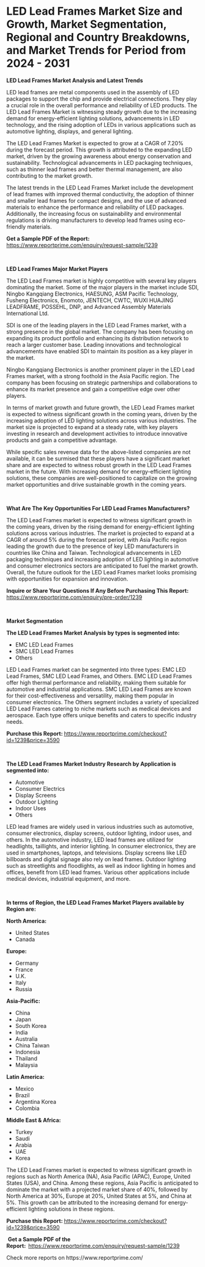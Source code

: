 <p><h1>LED Lead Frames Market Size and Growth, Market Segmentation, Regional and Country Breakdowns, and Market Trends for Period from 2024 -  2031</h1></p><p><strong>LED Lead Frames Market Analysis and Latest Trends</strong></p>
<p><p>LED lead frames are metal components used in the assembly of LED packages to support the chip and provide electrical connections. They play a crucial role in the overall performance and reliability of LED products. The LED Lead Frames Market is witnessing steady growth due to the increasing demand for energy-efficient lighting solutions, advancements in LED technology, and the rising adoption of LEDs in various applications such as automotive lighting, displays, and general lighting.</p><p>The LED Lead Frames Market is expected to grow at a CAGR of 7.20% during the forecast period. This growth is attributed to the expanding LED market, driven by the growing awareness about energy conservation and sustainability. Technological advancements in LED packaging techniques, such as thinner lead frames and better thermal management, are also contributing to the market growth.</p><p>The latest trends in the LED Lead Frames Market include the development of lead frames with improved thermal conductivity, the adoption of thinner and smaller lead frames for compact designs, and the use of advanced materials to enhance the performance and reliability of LED packages. Additionally, the increasing focus on sustainability and environmental regulations is driving manufacturers to develop lead frames using eco-friendly materials.</p></p>
<p><strong>Get a Sample PDF of the Report:&nbsp;</strong> <a href="https://www.reportprime.com/enquiry/request-sample/1239">https://www.reportprime.com/enquiry/request-sample/1239</a></p>
<p>&nbsp;</p>
<p><strong>LED Lead Frames Major Market Players</strong></p>
<p><p>The LED Lead Frames market is highly competitive with several key players dominating the market. Some of the major players in the market include SDI, Ningbo Kangqiang Electronics, HAESUNG, ASM Pacific Technology, Fusheng Electronics, Enomoto, JENTECH, CWTC, WUXI HUAJING LEADFRAME, POSSEHL, DNP, and Advanced Assembly Materials International Ltd.</p><p>SDI is one of the leading players in the LED Lead Frames market, with a strong presence in the global market. The company has been focusing on expanding its product portfolio and enhancing its distribution network to reach a larger customer base. Leading innovations and technological advancements have enabled SDI to maintain its position as a key player in the market.</p><p>Ningbo Kangqiang Electronics is another prominent player in the LED Lead Frames market, with a strong foothold in the Asia Pacific region. The company has been focusing on strategic partnerships and collaborations to enhance its market presence and gain a competitive edge over other players.</p><p>In terms of market growth and future growth, the LED Lead Frames market is expected to witness significant growth in the coming years, driven by the increasing adoption of LED lighting solutions across various industries. The market size is projected to expand at a steady rate, with key players investing in research and development activities to introduce innovative products and gain a competitive advantage.</p><p>While specific sales revenue data for the above-listed companies are not available, it can be surmised that these players have a significant market share and are expected to witness robust growth in the LED Lead Frames market in the future. With increasing demand for energy-efficient lighting solutions, these companies are well-positioned to capitalize on the growing market opportunities and drive sustainable growth in the coming years.</p></p>
<p>&nbsp;</p>
<p><strong>What Are The Key Opportunities For LED Lead Frames Manufacturers?</strong></p>
<p><p>The LED Lead Frames market is expected to witness significant growth in the coming years, driven by the rising demand for energy-efficient lighting solutions across various industries. The market is projected to expand at a CAGR of around 5% during the forecast period, with Asia Pacific region leading the growth due to the presence of key LED manufacturers in countries like China and Taiwan. Technological advancements in LED packaging techniques and increasing adoption of LED lighting in automotive and consumer electronics sectors are anticipated to fuel the market growth. Overall, the future outlook for the LED Lead Frames market looks promising with opportunities for expansion and innovation.</p></p>
<p><strong>Inquire or Share Your Questions If Any Before Purchasing This Report:</strong> <a href="https://www.reportprime.com/enquiry/pre-order/1239">https://www.reportprime.com/enquiry/pre-order/1239</a></p>
<p>&nbsp;</p>
<p><strong>Market Segmentation</strong></p>
<p><strong>The LED Lead Frames Market Analysis by types is segmented into:</strong></p>
<p><ul><li>EMC LED Lead Frames</li><li>SMC LED Lead Frames</li><li>Others</li></ul></p>
<p><p>LED Lead Frames market can be segmented into three types: EMC LED Lead Frames, SMC LED Lead Frames, and Others. EMC LED Lead Frames offer high thermal performance and reliability, making them suitable for automotive and industrial applications. SMC LED Lead Frames are known for their cost-effectiveness and versatility, making them popular in consumer electronics. The Others segment includes a variety of specialized LED Lead Frames catering to niche markets such as medical devices and aerospace. Each type offers unique benefits and caters to specific industry needs.</p></p>
<p><strong>Purchase this Report:&nbsp;</strong><a href="https://www.reportprime.com/checkout?id=1239&price=3590">https://www.reportprime.com/checkout?id=1239&price=3590</a></p>
<p>&nbsp;</p>
<p><strong>The LED Lead Frames Market Industry Research by Application is segmented into:</strong></p>
<p><ul><li>Automotive</li><li>Consumer Electrics</li><li>Display Screens</li><li>Outdoor Lighting</li><li>Indoor Uses</li><li>Others</li></ul></p>
<p><p>LED lead frames are widely used in various industries such as automotive, consumer electronics, display screens, outdoor lighting, indoor uses, and others. In the automotive industry, LED lead frames are utilized for headlights, taillights, and interior lighting. In consumer electronics, they are used in smartphones, laptops, and televisions. Display screens like LED billboards and digital signage also rely on lead frames. Outdoor lighting such as streetlights and floodlights, as well as indoor lighting in homes and offices, benefit from LED lead frames. Various other applications include medical devices, industrial equipment, and more.</p></p>
<p>&nbsp;</p>
<p><strong>In terms of Region, the LED Lead Frames Market Players available by Region are:</strong></p>
<p>
    <p> <strong> North America: </strong>
        <ul>
            <li>United States</li>
            <li>Canada</li>
        </ul>
        </p> 
    <p> <strong> Europe: </strong>
        <ul>
            <li>Germany</li>
            <li>France</li>
            <li>U.K.</li>
            <li>Italy</li>
            <li>Russia</li>
        </ul>
        </p> 
    <p> <strong> Asia-Pacific: </strong>
        <ul>
            <li>China</li>
            <li>Japan</li>
            <li>South Korea</li>
            <li>India</li>
            <li>Australia</li>
            <li>China Taiwan</li>
            <li>Indonesia</li>
            <li>Thailand</li>
            <li>Malaysia</li>
        </ul>
        </p> 
    <p> <strong> Latin America: </strong>
        <ul>
            <li>Mexico</li>
            <li>Brazil</li>
            <li>Argentina Korea</li>
            <li>Colombia</li>
        </ul>
        </p> 
    <p> <strong> Middle East & Africa: </strong>
        <ul>
            <li>Turkey</li>
            <li>Saudi</li>
            <li>Arabia</li>
            <li>UAE</li>
            <li>Korea</li>
        </ul>
    </p>
    </p>
<p><p>The LED Lead Frames market is expected to witness significant growth in regions such as North America (NA), Asia Pacific (APAC), Europe, United States (USA), and China. Among these regions, Asia Pacific is anticipated to dominate the market with a projected market share of 40%, followed by North America at 30%, Europe at 20%, United States at 5%, and China at 5%. This growth can be attributed to the increasing demand for energy-efficient lighting solutions in these regions.</p></p>
<p><strong>Purchase this Report: </strong><a href="https://www.reportprime.com/checkout?id=1239&price=3590">https://www.reportprime.com/checkout?id=1239&price=3590</a></p>
<p>&nbsp;<strong>Get a Sample PDF of the Report:&nbsp;&nbsp;</strong><a href="https://www.reportprime.com/enquiry/request-sample/1239">https://www.reportprime.com/enquiry/request-sample/1239</a></p>
<p><strong></strong></p>
<p>Check more reports on https://www.reportprime.com/</p>